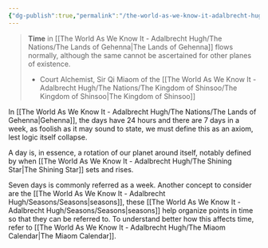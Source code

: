 ```yaml
---
{"dg-publish":true,"permalink":"/the-world-as-we-know-it-adalbrecht-hugh/time-in-gehenna/"}
---
```


> **Time** in [[The World As We Know It - Adalbrecht Hugh/The Nations/The Lands of Gehenna\|The Lands of Gehenna]] flows normally, although the same cannot be ascertained for other planes of existence.
> - Court Alchemist, Sir Qi Miaom of the [[The World As We Know It - Adalbrecht Hugh/The Nations/The Kingdom of Shinsoo/The Kingdom of Shinsoo\|The Kingdom of Shinsoo]]

In [[The World As We Know It - Adalbrecht Hugh/The Nations/The Lands of Gehenna\|Gehenna]], the days have 24 hours and there are 7 days in a week, as foolish as it may sound to state, we must define this as an axiom, lest logic itself collapse.

A day is, in essence, a rotation of our planet around itself, notably defined by when [[The World As We Know It - Adalbrecht Hugh/The Shining Star\|The Shining Star]] sets and rises.

Seven days is commonly referred as a week. Another concept to consider are the [[The World As We Know It - Adalbrecht Hugh/Seasons/Seasons\|seasons]], these [[The World As We Know It - Adalbrecht Hugh/Seasons/Seasons\|seasons]] help organize points in time so that they can be referred to. To understand better how this affects time, refer to [[The World As We Know It - Adalbrecht Hugh/The Miaom Calendar\|The Miaom Calendar]].